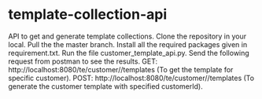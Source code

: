 # template-collection-api
API to get and generate template collections.
Clone the repository in your local.
Pull the the master branch.
Install all the required packages given in requirement.txt.
Run the file customer_template_api.py.
Send the following request from postman to see the results.
GET: http://localhost:8080/te/customer/<customerId>/templates  (To get the template for specific customer).
POST: http://localhost:8080/te/customer/<customerId>/templates  (To generate the customer template with specified customerId).
